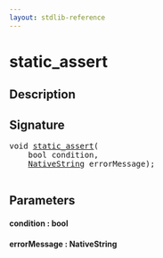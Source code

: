 ```yaml
---
layout: stdlib-reference
---
```


# static\_assert

## Description





## Signature 

<pre>
<span class="code_keyword">void</span> <a href="/stdlib-reference/global-decls/static_assert">static_assert</a>(
    <span class="code_keyword">bool</span> <span class='code_param'>condition</span>,
    <a href="/stdlib-reference/types/NativeString/index" class="code_type">NativeString</a> <span class='code_param'>errorMessage</span>);

</pre>

## Parameters

#### condition : bool
#### errorMessage : NativeString

